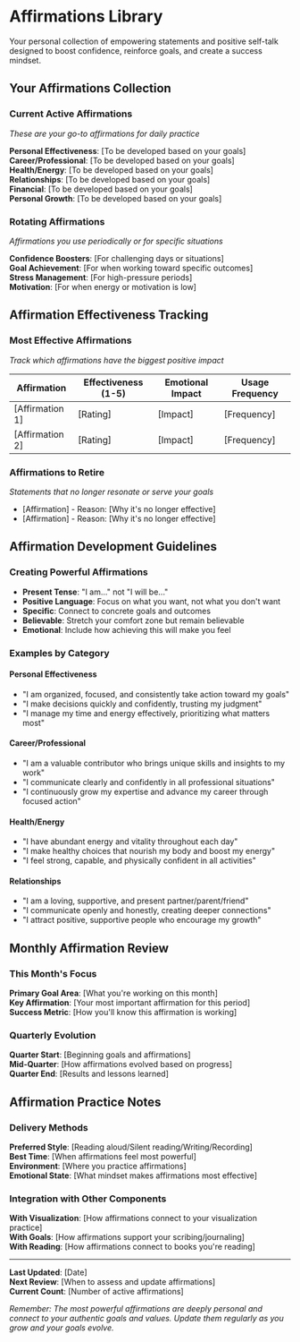# Affirmations Library

Your personal collection of empowering statements and positive self-talk designed to boost confidence, reinforce goals, and create a success mindset.

## Your Affirmations Collection

### Current Active Affirmations
*These are your go-to affirmations for daily practice*

**Personal Effectiveness**: [To be developed based on your goals]  
**Career/Professional**: [To be developed based on your goals]  
**Health/Energy**: [To be developed based on your goals]  
**Relationships**: [To be developed based on your goals]  
**Financial**: [To be developed based on your goals]  
**Personal Growth**: [To be developed based on your goals]  

### Rotating Affirmations
*Affirmations you use periodically or for specific situations*

**Confidence Boosters**: [For challenging days or situations]  
**Goal Achievement**: [For when working toward specific outcomes]  
**Stress Management**: [For high-pressure periods]  
**Motivation**: [For when energy or motivation is low]  

## Affirmation Effectiveness Tracking

### Most Effective Affirmations
*Track which affirmations have the biggest positive impact*

| Affirmation | Effectiveness (1-5) | Emotional Impact | Usage Frequency |
|-------------|-------------------|------------------|-----------------|
| [Affirmation 1] | [Rating] | [Impact] | [Frequency] |
| [Affirmation 2] | [Rating] | [Impact] | [Frequency] |

### Affirmations to Retire
*Statements that no longer resonate or serve your goals*

- [Affirmation] - Reason: [Why it's no longer effective]
- [Affirmation] - Reason: [Why it's no longer effective]

## Affirmation Development Guidelines

### Creating Powerful Affirmations
- **Present Tense**: "I am..." not "I will be..."
- **Positive Language**: Focus on what you want, not what you don't want
- **Specific**: Connect to concrete goals and outcomes
- **Believable**: Stretch your comfort zone but remain believable
- **Emotional**: Include how achieving this will make you feel

### Examples by Category

#### Personal Effectiveness
- "I am organized, focused, and consistently take action toward my goals"
- "I make decisions quickly and confidently, trusting my judgment"
- "I manage my time and energy effectively, prioritizing what matters most"

#### Career/Professional  
- "I am a valuable contributor who brings unique skills and insights to my work"
- "I communicate clearly and confidently in all professional situations"
- "I continuously grow my expertise and advance my career through focused action"

#### Health/Energy
- "I have abundant energy and vitality throughout each day"
- "I make healthy choices that nourish my body and boost my energy"
- "I feel strong, capable, and physically confident in all activities"

#### Relationships
- "I am a loving, supportive, and present partner/parent/friend"
- "I communicate openly and honestly, creating deeper connections"
- "I attract positive, supportive people who encourage my growth"

## Monthly Affirmation Review

### This Month's Focus
**Primary Goal Area**: [What you're working on this month]  
**Key Affirmation**: [Your most important affirmation for this period]  
**Success Metric**: [How you'll know this affirmation is working]  

### Quarterly Evolution
**Quarter Start**: [Beginning goals and affirmations]  
**Mid-Quarter**: [How affirmations evolved based on progress]  
**Quarter End**: [Results and lessons learned]  

## Affirmation Practice Notes

### Delivery Methods
**Preferred Style**: [Reading aloud/Silent reading/Writing/Recording]  
**Best Time**: [When affirmations feel most powerful]  
**Environment**: [Where you practice affirmations]  
**Emotional State**: [What mindset makes affirmations most effective]  

### Integration with Other Components
**With Visualization**: [How affirmations connect to your visualization practice]  
**With Goals**: [How affirmations support your scribing/journaling]  
**With Reading**: [How affirmations connect to books you're reading]  

---

**Last Updated**: [Date]  
**Next Review**: [When to assess and update affirmations]  
**Current Count**: [Number of active affirmations]  

*Remember: The most powerful affirmations are deeply personal and connect to your authentic goals and values. Update them regularly as you grow and your goals evolve.*